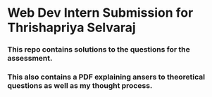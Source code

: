 # Web Dev Intern Submission for Thrishapriya Selvaraj

### This repo contains solutions to the questions for the assessment.
### This also contains a PDF explaining ansers to theoretical questions as well as my thought process.
